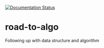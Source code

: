 [![Documentation Status](https://readthedocs.org/projects/pytest-cov/badge/?version=latest)](https://pytest-cov.readthedocs.io/en/latest/?badge=latest)

# road-to-algo
Following up with data structure and algorithm
